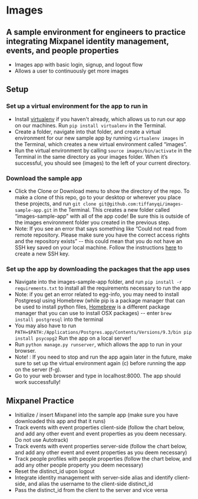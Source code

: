 # Images

## A sample environment for engineers to practice integrating Mixpanel identity management, events, and people properties

- Images app with basic login, signup, and logout flow
- Allows a user to continuously get more images

## Setup

### Set up a virtual environment for the app to run in
- Install [virtualenv](https://virtualenv.pypa.io/en/stable/) if you haven't already, which allows us to run our app on our machines. Run `pip install virtualenv` in the Terminal.
- Create a folder, navigate into that folder, and create a virtual environment for our new sample app by running `virtualenv images` in the Terminal, which creates a new virtual environment called “images”.
- Run the virtual environment by calling `source images/bin/activate` in the Terminal in the same directory as your images folder. When it’s successful, you should see (images) to the left of your current directory.

### Download the sample app
- Click the Clone or Download menu to show the directory of the repo. To make a clone of this repo, go to your desktop or wherever you place these projects, and run `git clone git@github.com:tiffanyqi/images-sample-app.git` in the Terminal. This creates a new folder called “images-sample-app” with all of the app code! Be sure this is outside of the images environment folder you created in the previous step.
- Note: If you see an error that says something like “Could not read from remote repository. Please make sure you have the correct access rights and the repository exists” -- this could mean that you do not have an SSH key saved on your local machine. Follow the instructions [here](https://help.github.com/articles/generating-a-new-ssh-key-and-adding-it-to-the-ssh-agent/) to create a new SSH key.

### Set up the app by downloading the packages that the app uses
- Navigate into the images-sample-app folder, and run `pip install -r requirements.txt` to install all the requirements necessary to run the app
- Note: if you get an error related to egg-info,  you may need to install Postgresql using Homebrew (while pip is a package manager that can be used to install python files, [Homebrew](https://brew.sh/) is a different package manager that you can use to install OSX packages) -- enter  `brew install postgresql` into the terminal
- You may also have to run `PATH=$PATH:/Applications/Postgres.app/Contents/Versions/9.3/bin pip install psycopg2`
	Run the app on a local server!
- Run `python manage.py runserver`, which allows the app to run in your browser.
- Note! : If you need to stop and run the app again later in the future, make sure to set up the virtual environment again (c) before running the app on the server (f-g).
- Go to your web browser and type in localhost:8000. The app should work successfully!

## Mixpanel Practice
- Initialize / insert Mixpanel into the sample app (make sure you have downloaded this app and that it runs) 
- Track events with event properties client-side (follow the chart below, and add any other event and event properties as you deem necessary. Do not use Autotrack)
- Track events with event properties server-side (follow the chart below, and add any other event and event properties as you deem necessary)
- Track people profiles with people properties (follow the chart below, and add any other people property you deem necessary)
- Reset the distinct_id upon logout
- Integrate identity management with server-side alias and identify client-side, and alias the username to the client-side distinct_id
- Pass the distinct_id from the client to the server and vice versa

